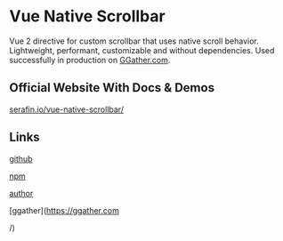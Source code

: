# Vue Native Scrollbar

Vue 2 directive for custom scrollbar that uses native scroll behavior. Lightweight, performant, customizable and without dependencies. Used successfully in production on [GGather.com](https://ggather.com/).



## Official Website With Docs & Demos

[serafin.io/vue-native-scrollbar/](http://serafin.io/vue-native-scrollbar/)



## Links

[github](https://github.com/DominikSerafin/vue-native-scrollbar)


[npm](https://www.npmjs.com/package/vue-native-scrollbar)


[author](https://serafin.io/)


[ggather](https://ggather.com

/)
